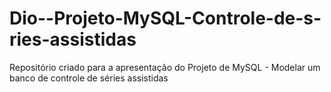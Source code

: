 # Dio--Projeto-MySQL-Controle-de-s-ries-assistidas
Repositório criado para a apresentação do Projeto de MySQL - Modelar um banco de controle de séries assistidas
